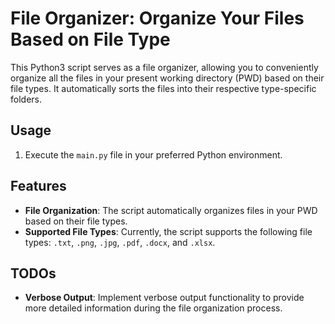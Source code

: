 # File Organizer: Organize Your Files Based on File Type

This Python3 script serves as a file organizer, allowing you to conveniently organize all the files in your present working directory (PWD) based on their file types. It automatically sorts the files into their respective type-specific folders.

## Usage
1. Execute the `main.py` file in your preferred Python environment.

## Features

- **File Organization**: The script automatically organizes files in your PWD based on their file types.
- **Supported File Types**: Currently, the script supports the following file types: `.txt`, `.png`, `.jpg`, `.pdf`, `.docx`, and `.xlsx`.

## TODOs
- **Verbose Output**: Implement verbose output functionality to provide more detailed information during the file organization process.


